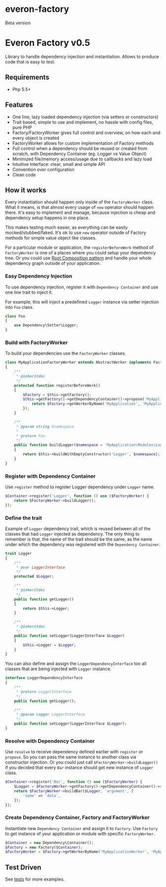 # everon-factory
Beta version

# Everon Factory v0.5
Library to handle dependency injection and instantiation. Allows to produce code that is easy to test.

## Requirements
* Php 5.5+

## Features
* One line, lazy loaded dependency injection (via setters or constructors)
* Trait based, simple to use and implement, no hassle with config files, pure PHP
* Factory/FactoryWorker gives full control and overview, on how each and every object is created
* FactoryWorker allows for custom implementation of Factory methods
* Full control when a dependency should be reused or created from scratch, with Dependency Container (eg. Logger vs Value Object)
* Minimized file/memory access/usage due to callbacks and lazy load
* Intuitive Interface: clear, small and simple API
* Convention over configuration
* Clean code

## How it works
Every instantiation should happen only inside of the ```FactoryWorker``` class.
What it means, is that almost every usage of ```new``` operator should happen there.
It's easy to implement and manage, because injection is cheap and dependency setup happens in one place.

This makes testing much easier, as everything can be easily mocked/stubbed/faked.
It's ok to use ```new``` operator outside of Factory methods for simple value object like classes.

For a particular module or application, the ```registerBeforeWork``` method  of ```FactoryWorker``` is one of a places where you could setup your dependency tree.
Or you could use [Root Composition pattern](http://blog.ploeh.dk/2011/07/28/CompositionRoot/) and handle your whole dependency graph outside of your application.

### Easy Dependency Injection
To use dependency injection, register it with ```Dependency Container``` and use one line trait to inject it.

For example, this will inject a predefined ```Logger``` instance via setter injection into ```Foo``` class.
```php
class Foo
{
    use Dependency\Setter\Logger;
}
```

### Build with FactoryWorker
To build your dependencies use the ```FactoryWorker``` classes.


```php
class MyApplicationFactoryWorker extends AbstractWorker implements FactoryFactoryWorkerInterface
{
    /**
     * @inheritdoc
     */
    protected function registerBeforeWork()
    {
        $Factory = $this->getFactory();
        $this->getFactory()->getDependencyContainer()->propose('MyApplicationFactoryWorker', function () use ($Factory) {
            return $Factory->getWorkerByName('MyApplication', 'MyApplication\Modules\Logger\Factory');
        });
    }

    /**
     * @param string $namespace
     *
     * @return Foo
     */
    public function buildLogger($namespace = 'MyApplication\Modules\Logger')
    {
        return $this->buildWithEmptyConstructor('Logger', $namespace);
    }
}

```

### Register with Dependency Container
Use ```register``` method to register Logger dependency under ```Logger``` name.

```php
$Container->register('Logger', function () use ($FactoryWorker) {
    return $FactoryWorker->buildLogger();
});
```

### Define the trait
Example of ```Logger``` dependency trait, which is reused between all of the classes that had ```Logger``` injected as dependency.
The only thing to remember is that, the name of the trait should be the same,
as the name under which the dependency was registered with the ```Dependency Container```.


```php
trait Logger
{
    /**
     * @var LoggerInterface
     */
    protected $Logger;

    /**
     * @inheritdoc
     */
    public function getLogger()
    {
        return $this->Logger;
    }

    /**
     * @inheritdoc
     */
    public function setLogger(LoggerInterface $Logger)
    {
        $this->Logger = $Logger;
    }
}
```

You can also define and assign the ```LoggerDependencyInterface``` too all classes that are being injected with ```Logger``` instance.
```php
interface LoggerDependencyInterface
{
    /**
     * @return LoggerInterface
     */
    public function getLogger();

    /**
     * @param Logger LoggerInterface
     */
    public function setLogger(LoggerInterface $Logger);
}
```

### Resolve with Dependency Container
Use ```resolve``` to receive dependency defined earlier with ```register``` or ```propose```.
So you can pass the same instance to another class via constructor injection.
Or you could just call ```$FactoryWorker->buildLogger()``` if you decided that every ```Bar``` instance should get
new instance of ```Logger``` class.


```php
$Container->register('Bar', function () use ($FactoryWorker) {
    $Logger = $FactoryWorker->getFactory()->getDependencyContainer()->resolve('Logger');
    return $FactoryWorker->buildBar($Logger, 'argument', [
        'some' => 'data',
    ]);
});
```


### Create Dependency Container, Factory and FactoryWorker
Instantiate new ```Dependency Container``` and assign it to ```Factory```.
Use ```Factory``` to get instance of your application or module with specific ```FactoryWorker```.

```php
$Container = new Dependency\Container();
$Factory = new Factory($Container);
$FactoryWorker = $Factory->getWorkerByName('MyApplicationWorker', 'MyApplication\Modules\Logger\Factory');
```

## Test Driven
See [tests](https://github.com/oliwierptak/everon-factory/tree/development/tests/unit) for more examples.
